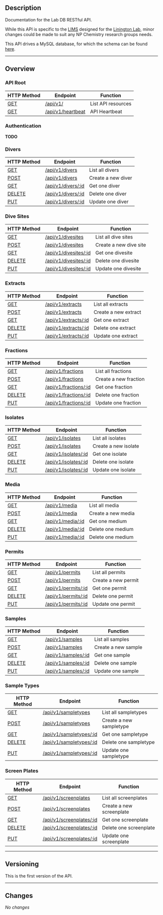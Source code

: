## Description

Documentation for the Lab DB RESTful API.

While this API is specific to the [LIMS](https://en.wikipedia.org/wiki/Laboratory_information_management_system) designed for the [Linington Lab](https://linington.chem.sfu.ca/), minor changes could be made to suit any NP Chemistry research groups needs.

This API drives a MySQL database, for which the schema can be found [here](schema).

---

## Overview

### API Root

HTTP Method|Endpoint|Function
-----------|--------|--------
[GET](api_root)|[/api/v1/](api_root)|List API resources
[GET](api_root)|[/api/v1/heartbeat](api_root)|API Heartbeat

### Authentication

**TODO**

### Divers

HTTP Method|Endpoint|Function
-----------|--------|--------
[GET](divers)|[/api/v1/divers](divers)|List all divers
[POST](divers)|[/api/v1/divers](divers)|Create a new diver
[GET](divers)|[/api/v1/divers/:id](divers)|Get one diver
[DELETE](divers)|[/api/v1/divers/:id](divers)|Delete one diver
[PUT](divers)|[/api/v1/divers/:id](divers)|Update one diver

### Dive Sites

HTTP Method|Endpoint|Function
-----------|--------|--------
[GET](divesites)|[/api/v1/divesites](divesites)|List all dive sites
[POST](divesites)|[/api/v1/divesites](divesites)|Create a new dive site
[GET](divesites)|[/api/v1/divesites/:id](divesites)|Get one divesite
[DELETE](divesites)|[/api/v1/divesites/:id](divesites)|Delete one divesite
[PUT](divesites)|[/api/v1/divesites/:id](divesites)|Update one divesite

### Extracts

HTTP Method|Endpoint|Function
-----------|--------|--------
[GET](extracts)|[/api/v1/extracts](extracts)|List all extracts
[POST](extracts)|[/api/v1/extracts](extracts)|Create a new extract
[GET](extracts)|[/api/v1/extracts/:id](extracts)|Get one extract
[DELETE](extracts)|[/api/v1/extracts/:id](extracts)|Delete one extract
[PUT](extracts)|[/api/v1/extracts/:id](extracts)|Update one extract

### Fractions

HTTP Method|Endpoint|Function
-----------|--------|--------
[GET](fractions)|[/api/v1/fractions](fractions)|List all fractions
[POST](fractions)|[/api/v1/fractions](fractions)|Create a new fraction
[GET](fractions)|[/api/v1/fractions/:id](fractions)|Get one fraction
[DELETE](fractions)|[/api/v1/fractions/:id](fractions)|Delete one fraction
[PUT](fractions)|[/api/v1/fractions/:id](fractions)|Update one fraction

### Isolates

HTTP Method|Endpoint|Function
-----------|--------|--------
[GET](isolates)|[/api/v1/isolates](isolates)|List all isolates
[POST](isolates)|[/api/v1/isolates](isolates)|Create a new isolate
[GET](isolates)|[/api/v1/isolates/:id](isolates)|Get one isolate
[DELETE](isolates)|[/api/v1/isolates/:id](isolates)|Delete one isolate
[PUT](isolates)|[/api/v1/isolates/:id](isolates)|Update one isolate

### Media

HTTP Method|Endpoint|Function
-----------|--------|--------
[GET](media)|[/api/v1/media](media)|List all media
[POST](media)|[/api/v1/media](media)|Create a new media
[GET](media)|[/api/v1/media/:id](media)|Get one medium
[DELETE](media)|[/api/v1/media/:id](media)|Delete one medium
[PUT](media)|[/api/v1/media/:id](media)|Delete one medium

### Permits

HTTP Method|Endpoint|Function
-----------|--------|--------
[GET](permits)|[/api/v1/permits](permits)|List all permits
[POST](permits)|[/api/v1/permits](permits)|Create a new permit
[GET](permits)|[/api/v1/permits/:id](permits)|Get one permit
[DELETE](permits)|[/api/v1/permits/:id](permits)|Delete one permit
[PUT](permits)|[/api/v1/permits/:id](permits)|Update one permit

### Samples

HTTP Method|Endpoint|Function
-----------|--------|--------
[GET](samples)|[/api/v1/samples](samples)|List all samples
[POST](samples)|[/api/v1/samples](samples)|Create a new sample
[GET](samples)|[/api/v1/samples/:id](samples)|Get one sample
[DELETE](samples)|[/api/v1/samples/:id](samples)|Delete one sample
[PUT](samples)|[/api/v1/samples/:id](samples)|Update one sample

### Sample Types

HTTP Method|Endpoint|Function
-----------|--------|--------
[GET](sampletypes)|[/api/v1/sampletypes](sampletypes)|List all sampletypes
[POST](sampletypes)|[/api/v1/sampletypes](sampletypes)|Create a new sampletype
[GET](sampletypes)|[/api/v1/sampletypes/:id](sampletypes)|Get one sampletype
[DELETE](sampletypes)|[/api/v1/sampletypes/:id](sampletypes)|Delete one sampletype
[PUT](sampletypes)|[/api/v1/sampletypes/:id](sampletypes)|Update one sampletype

### Screen Plates

HTTP Method|Endpoint|Function
-----------|--------|--------
[GET](screenplates)|[/api/v1/screenplates](screenplates)|List all screenplates
[POST](screenplates)|[/api/v1/screenplates](screenplates)|Create a new screenplate
[GET](screenplates)|[/api/v1/screenplates/:id](screenplates)|Get one screenplate
[DELETE](screenplates)|[/api/v1/screenplates/:id](screenplates)|Delete one screenplate
[PUT](screenplates)|[/api/v1/screenplates/:id](screenplates)|Update one screenplate


---

## Versioning

This is the first version of the API.

---

## Changes

*No changes*
